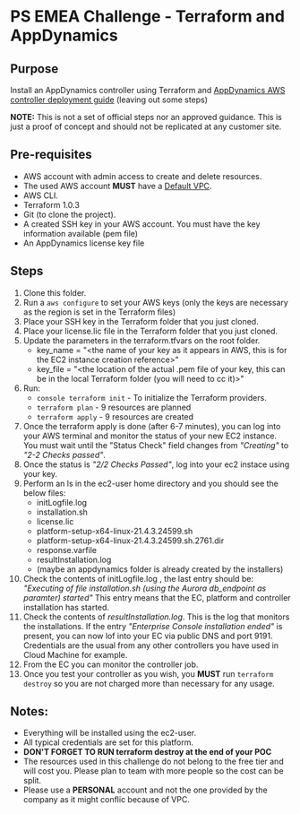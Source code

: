 # PS EMEA Challenge - Terraform and AppDynamics
## Purpose
Install an AppDynamics controller using Terraform and [AppDynamics AWS controller deployment guide](https://docs.appdynamics.com/21.4/en/application-performance-monitoring-platform/planning-your-deployment/aws-controller-deployment-guide) (leaving out some steps)

**NOTE:** This is not a set of official steps nor an approved guidance. This is just a proof of concept and should not be replicated at any customer site.
## Pre-requisites
* AWS account with admin access to create and delete resources. 
* The used AWS account **MUST** have a [Default VPC](https://docs.aws.amazon.com/vpc/latest/userguide/default-vpc.html).
* AWS CLI.
* Terraform 1.0.3
* Git (to clone the project).
* A created SSH key in your AWS account. You must have the key information available (pem file)
* An AppDynamics license key file

## Steps
1. Clone this folder.
2. Run a ```aws configure``` to set your AWS keys (only the keys are necessary as the region is set in the Terraform files)
2. Place your SSH key in the Terraform folder that you just cloned.
3. Place your license.lic file in the Terraform folder that you just cloned.
3.  Update the parameters in the terraform.tfvars on the root folder.
    * key_name = "<the name of your key as it appears in AWS, this is for the EC2 instance creation reference>"
    * key_file = "<the location of the actual .pem file of your key, this can be in the local Terraform folder (you will need to cc it)>"
4. Run:
    * ```console terraform init``` - To initialize the Terraform providers.
    * ```terraform plan``` - 9 resources are planned
    * ```terraform apply``` - 9 resources are created
5. Once the terraform apply is done (after 6-7 minutes), you can log into your AWS terminal and monitor the status of your new EC2 instance. You must wait until the "Status Check" field changes from *"Creating"* to *"2-2 Checks passed"*.
6. Once the status is *"2/2 Checks Passed"*, log into your ec2 instace using your key.
7. Perform an ls in the ec2-user home directory and you should see the below files:
    * initLogfile.log
    * installation.sh
    * license.lic
    * platform-setup-x64-linux-21.4.3.24599.sh
    * platform-setup-x64-linux-21.4.3.24599.sh.2761.dir
    * response.varfile
    * resultInstallation.log
    * (maybe an appdynamics folder is already created by the installers)
8. Check the contents of initLogfile.log , the last entry should be:
    *"Executing of file installation.sh (using the Aurora db_endpoint as paramter) started"*
This entry means that the EC, platform and controller installation has started.
9. Check the contents of *resultInstallation.log*. This is the log that monitors the installations. If the entry *"Enterprise Console installation ended"* is present, you can now lof into your EC via public DNS and port 9191. Credentials are the usual from any other controllers you have used in Cloud Machine for example.
10. From the EC you can monitor the controller job. 
11. Once you test your controller as you wish, you **MUST** run ```terraform destroy``` so you are not charged more than necessary for any usage.

## Notes:
* Everything will be installed using the ec2-user.
* All typical credentials are set for this platform.
* **DON'T FORGET TO RUN terraform destroy at the end of your POC**
* The resources used in this challenge do not belong to the free tier and will cost you. Please plan to team with more people so the cost can be split.
* Please use a **PERSONAL** account and not the one provided by the company as it might conflic because of VPC.
